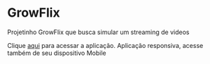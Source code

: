 <h1>GrowFlix</h1>
<p>Projetinho GrowFlix que busca simular um streaming de videos</p>
<p>Clique <a href="http://" target="_blank" rel="noopener noreferrer">aqui</a> para acessar a aplicação. Aplicação responsiva, acesse também de seu dispositivo Mobile</p>